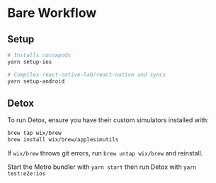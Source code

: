 # Bare Workflow

## Setup

```sh
# Installs cocoapods
yarn setup-ios

# Compiles react-native-lab/react-native and syncs
yarn setup-android
```

## Detox

To run Detox, ensure you have their custom simulators installed with:

```sh
brew tap wix/brew
brew install wix/brew/applesimutils
```

If `wix/brew` throws git errors, run `brew untap wix/brew` and reinstall.

Start the Metro bundler with `yarn start` then run Detox with `yarn test:e2e:ios`
